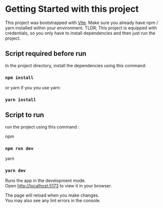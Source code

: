 # Getting Started with this project

This project was bootstrapped with [Vite](https://vitejs.dev/guide/).
Make sure you already have npm / yarn installed within your environment.
TLDR; This project is equipped with credentials, so you only have to install dependencies and then just run the project.

## Script required before run

In the project directory, install the dependencies using this command:

### `npm install`

or yarn if you you use yarn:

### `yarn install`

## Script to run

run the project using this command :

npm
### `npm run dev`

yarn
### `yarn dev`

Runs the app in the development mode.\
Open [http://localhost:5173](http://localhost:5173) to view it in your browser.

The page will reload when you make changes.\
You may also see any lint errors in the console.
